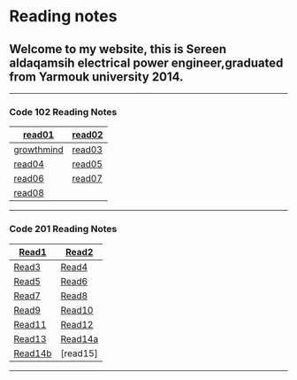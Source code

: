 # Reading notes

## Welcome to my website, this is Sereen aldaqamsih electrical power engineer,graduated from Yarmouk university 2014.
<hr />

### Code 102 Reading Notes

[read01](https://sereendaqamsih.github.io/readingnotes/read01)  |[read02](https://sereendaqamsih.github.io/readingnotes/read02 )
------------ | -------------
 [growthmind](https://sereendaqamsih.github.io/readingnotes/growthmindest) | [read03](https://sereendaqamsih.github.io/readingnotes/read03)
 [read04](https://sereendaqamsih.github.io/readingnotes/read04) | [read05](https://sereendaqamsih.github.io/readingnotes/read05)
[read06](https://sereendaqamsih.github.io/readingnotes/read06)  |[read07](https://sereendaqamsih.github.io/readingnotes/read07)
[read08](https://sereendaqamsih.github.io/readingnotes/read08)  |


<hr />



### Code 201 Reading Notes
 
[Read1](https://sereendaqamsih.github.io/readingnotes/read1)  |[Read2](https://sereendaqamsih.github.io/readingnotes/read2) 
------------ | -------------
 [Read3](https://sereendaqamsih.github.io/readingnotes/read3) | [Read4](https://sereendaqamsih.github.io/readingnotes/read4)
 [Read5](https://sereendaqamsih.github.io/readingnotes/read5) | [Read6](https://sereendaqamsih.github.io/readingnotes/read6)
[Read7](https://sereendaqamsih.github.io/readingnotes/read7)  |[Read8](https://sereendaqamsih.github.io/readingnotes/read8)
[Read9](https://sereendaqamsih.github.io/readingnotes/read9) | [Read10](https://sereendaqamsih.github.io/readingnotes/read10)
 [Read11](https://sereendaqamsih.github.io/readingnotes/read11) | [Read12](https://sereendaqamsih.github.io/readingnotes/read12)
[Read13](https://sereendaqamsih.github.io/readingnotes/read13)  |[Read14a](https://sereendaqamsih.github.io/readingnotes/read14a)
[Read14b](https://sereendaqamsih.github.io/readingnotes/read14b) | [read15]

<hr />


